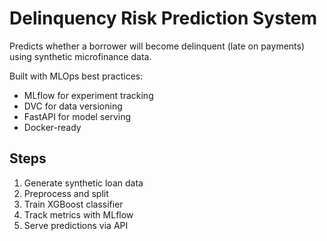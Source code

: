 # Delinquency Risk Prediction System

Predicts whether a borrower will become delinquent (late on payments) using synthetic microfinance data.

Built with MLOps best practices:
- MLflow for experiment tracking
- DVC for data versioning
- FastAPI for model serving
- Docker-ready

## Steps
1. Generate synthetic loan data
2. Preprocess and split
3. Train XGBoost classifier
4. Track metrics with MLflow
5. Serve predictions via API
